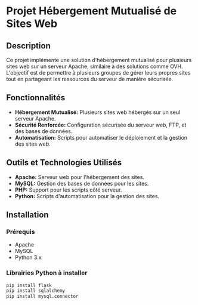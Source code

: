 # Projet Hébergement Mutualisé de Sites Web

## Description
Ce projet implémente une solution d'hébergement mutualisé pour plusieurs sites web sur un serveur Apache, similaire à des solutions comme OVH. L'objectif est de permettre à plusieurs groupes de gérer leurs propres sites tout en partageant les ressources du serveur de manière sécurisée.

## Fonctionnalités
- **Hébergement Mutualisé:** Plusieurs sites web hébergés sur un seul serveur Apache.
- **Sécurité Renforcée:** Configuration sécurisée du serveur web, FTP, et des bases de données.
- **Automatisation:** Scripts pour automatiser le déploiement et la gestion des sites web.

## Outils et Technologies Utilisés
- **Apache:** Serveur web pour l'hébergement des sites.
- **MySQL:** Gestion des bases de données pour les sites.
- **PHP:** Support pour les scripts côté serveur.
- **Python:** Scripts d'automatisation pour la gestion des sites.

## Installation

### Prérequis
- Apache
- MySQL
- Python 3.x

### Librairies Python à installer
```bash
pip install flask
pip install sqlalchemy
pip install mysql.connector
